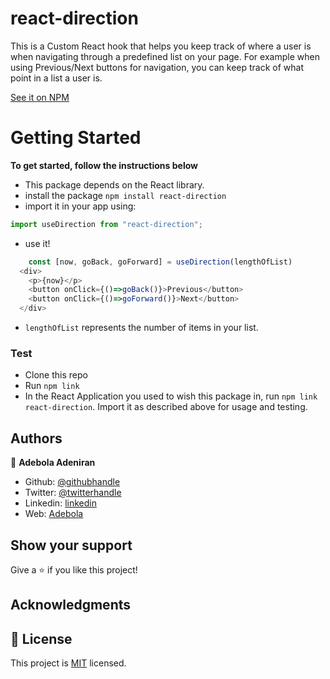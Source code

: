 # react-direction

This is a Custom React hook that helps you keep track of where a user is when navigating through a predefined list on your page. For example when using Previous/Next buttons for navigation, you can keep track of what point in a list a user is.

[See it on NPM](https://www.npmjs.com/package/react-direction)

# Getting Started

**To get started, follow the instructions below**

- This package depends on the React library.
- install the package `npm install react-direction`
- import it in your app using:

```js
import useDirection from "react-direction";
```

- use it!

```js
    const [now, goBack, goForward] = useDirection(lengthOfList)
  <div>
    <p>{now}</p>
    <button onClick={()=>goBack()}>Previous</button>
    <button onClick={()=>goForward()}>Next</button>
  </div>
```

- `lengthOfList` represents the number of items in your list.

### Test

- Clone this repo
- Run `npm link`
- In the React Application you used to wish this package in, run `npm link react-direction`. Import it as described above for usage and testing.

## Authors

👤 **Adebola Adeniran**

- Github: [@githubhandle](https://github.com/onedebos)
- Twitter: [@twitterhandle](https://twitter.com/debosthefirst)
- Linkedin: [linkedin](https://www.linkedin.com/in/adebola-niran/)
- Web: [Adebola](https://adebola.dev)

## Show your support

Give a ⭐️ if you like this project!

## Acknowledgments

## 📝 License

This project is [MIT](lic.url) licensed.
